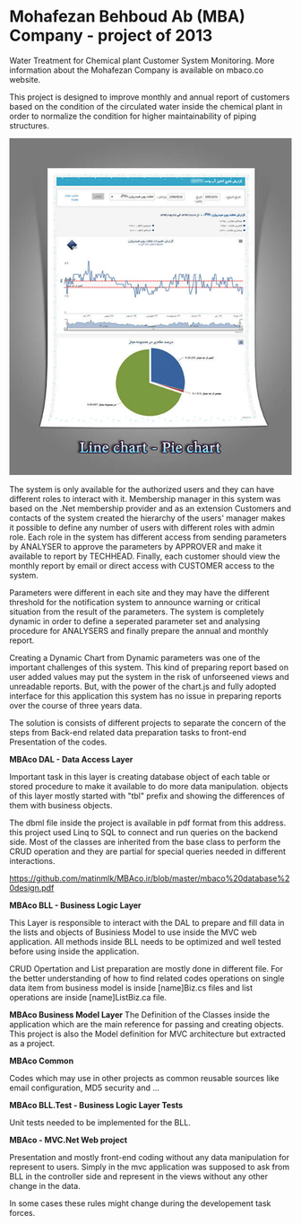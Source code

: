 # Mohafezan Behboud Ab (MBA) Company - project of 2013
Water Treatment for Chemical plant Customer System Monitoring.
More information about the Mohafezan Company is available on mbaco.co website.

This project is designed to improve monthly and annual report of customers based on the condition of the circulated water inside the chemical plant in order to normalize the condition for higher maintainability of piping structures.

![alt text](https://github.com/matinmlk/MBAco.ir/blob/master/showpic%20(2).jpeg)

The system is only available for the authorized users and they can have different roles to interact with it. Membership manager in this system was based on the .Net membership provider and as an extension Customers and contacts of the system created the hierarchy of the users' manager makes it possible to define any number of users with different roles with admin role. Each role in the system has different access from sending parameters by ANALYSER to approve the parameters by APPROVER and make it available to report by TECHHEAD.  Finally, each customer should view the monthly report by email or direct access with CUSTOMER access to the system.

Parameters were different in each site and they may have the different threshold for the notification system to announce warning or critical situation from the result of the parameters. The system is completely dynamic in order to define a seperated parameter set and analysing procedure for ANALYSERS and finally prepare the annual and monthly report.

Creating a Dynamic Chart from Dynamic parameters was one of the important challenges of this system. This kind of preparing report based on user added values may put the system in the risk of unforseened views and unreadable reports. But, with the power of the chart.js and fully adopted interface for this application this system has no issue in preparing reports over the course of three years data.


The solution is consists of different projects to separate the concern of the steps from Back-end related data preparation tasks to front-end Presentation of the codes.

__MBAco DAL - Data Access Layer__

Important task in this layer is creating database object of each table or stored procedure to make it available to do more data manipulation. objects of this layer mostly started with "tbl" prefix and showing the differences of them with business objects.

The dbml file inside the project is available in pdf format from this address. this project used Linq to SQL to connect and run queries on the backend side. Most of the classes are inherited from the base class to perform the CRUD operation and they are partial for special queries needed in different interactions.

https://github.com/matinmlk/MBAco.ir/blob/master/mbaco%20database%20design.pdf

__MBAco BLL - Business Logic Layer__ 

This Layer is responsible to interact with the DAL to prepare and fill data in the lists and objects of Businiess Model to use inside the MVC web application. All methods inside BLL needs to be optimized and well tested before using inside the application. 

CRUD Opertation and List preparation are mostly done in different file. For the better understanding of how to find related codes operations on single data item from business model is inside [name]Biz.cs files and list operations are inside [name]ListBiz.ca file.

__MBAco Business Model Layer__
The Definition of the Classes inside the application which are the main reference for passing and creating objects. This project is also the Model definition for MVC architecture but extracted as a project.
 

__MBAco Common__

Codes which may use in other projects as common reusable sources like email configuration, MD5 security and ...

__MBAco BLL.Test - Business Logic Layer Tests__

Unit tests needed to be implemented for the BLL.

__MBAco - MVC.Net Web project__

Presentation and mostly front-end coding without any data manipulation for represent to users. Simply in the mvc application was supposed to ask from BLL in the controller side and represent in the views without any other change in the data. 

In some cases these rules might change during the developement task forces.
